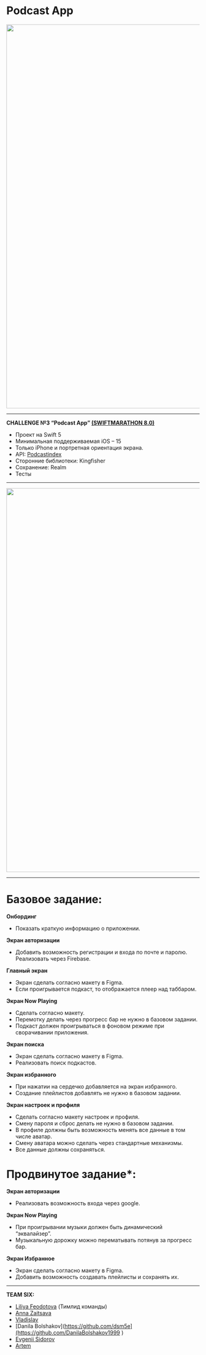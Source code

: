 # Podcast App
<img src="https://github.com/liilkaz/PodcastApp/assets/122364066/1625abba-1fa9-4a2d-9262-c027ad69e08e" width="1000">

---

**CHALLENGE №3 “Podcast App” [(SWIFTMARATHON 8.0)](https://t.me/devrush_community/13663)**
* Проект на Swift 5
* Минимальная поддерживаемая iOS – 15
* Только iPhone и портретная ориентация экрана.
* API: [Podcastindex](https://api.podcastindex.org/)
* Сторонние библиотеки: Kingfisher
* Сохранение: Realm
* Тесты

---

<img src="https://github.com/liilkaz/PodcastApp/assets/122364066/e178a8c5-2c36-4a93-b40d-7e1cde1d9d53" width="1000">

---
# Базовое задание:

**Онбординг**

* Показать краткую информацию о приложении.

**Экран авторизации**

* Добавить возможность регистрации и входа по почте и паролю. Реализовать через Firebase.

**Главный экран**

* Экран сделать согласно макету в Figma.
* Если проигрывается подкаст, то отображается плеер над таббаром.

**Экран Now Playing**

* Сделать согласно макету.
* Перемотку делать через прогресс бар не нужно в базовом задании.
* Подкаст должен проигрываться в фоновом режиме при сворачивании приложения.

**Экран поиска**

* Экран сделать согласно макету в Figma.
* Реализовать поиск подкастов.

**Экран избранного**

* При нажатии на сердечко добавляется на экран избранного.
* Создание плейлистов добавлять не нужно в базовом задании.

**Экран настроек и профиля**

* Сделать согласно макету настроек и профиля.      
* Смену пароля и сброс делать не нужно в базовом задании.
* В профиле должны быть возможность менять все данные в том числе аватар.
* Смену аватара можно сделать через стандартные механизмы.
* Все данные должны сохраняться.


# Продвинутое задание*:

**Экран авторизации**

* Реализовать возможность входа через google.
        
**Экран Now Playing**

* При проигрывании музыки должен быть динамический “эквалайзер”.
* Музыкальную дорожку можно перематывать потянув за прогресс бар.

**Экран Избранное**

* Экран сделать согласно макету в Figma.
* Добавить возможность создавать плейлисты и сохранять их.

---
**TEAM SIX:**
+ [Liliya Feodotova](https://github.com/liilkaz) (Тимлид команды)
+ [Anna Zaitsava](https://github.com/AnnaZaitsava)
+ [Vladislav](https://github.com/fullzoom59)
+ [Danila Bolshakov](https://github.com/dsm5e](https://github.com/DanilaBolshakov1999 )
+ [Evgenii Sidorov](https://github.com/U-ggg)
+ [Artem](https://github.com/Ressevet)
